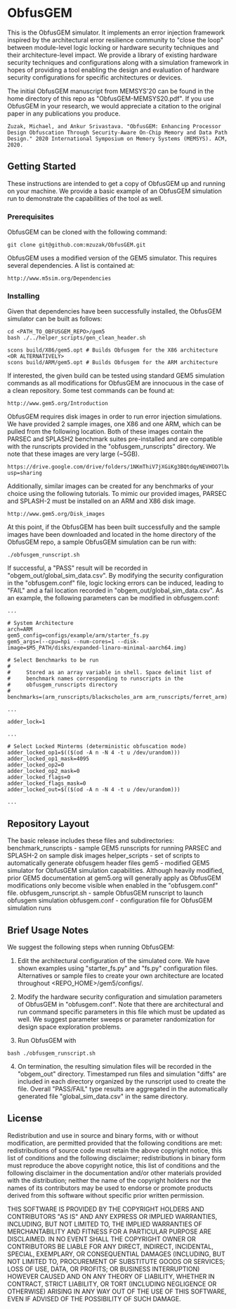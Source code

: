 # ObfusGEM

This is the ObfusGEM simulator. It implements an error injection framework inspired by the architectural error resilience community to "close the loop" between module-level logic locking or hardware security techniques and their architecture-level impact. We provide a library of existing hardware security techniques and configurations along with a simulation framework in hopes of providing a tool enabling the design and evaluation of hardware security configurations for specific architectures or devices.

The initial ObfusGEM manuscript from MEMSYS'20 can be found in the home directory of this repo as "ObfusGEM-MEMSYS20.pdf". If you use ObfusGEM in your research, we would appreciate a citation to the original paper in any publications you produce.

```
Zuzak, Michael, and Ankur Srivastava. "ObfusGEM: Enhancing Processor Design Obfuscation Through Security-Aware On-Chip Memory and Data Path Design." 2020 International Symposium on Memory Systems (MEMSYS). ACM, 2020.
```

## Getting Started

These instructions are intended to get a copy of ObfusGEM up and running on your machine. We provide a basic example of an ObfusGEM simulation run to demonstrate the capabilities of the tool as well.

### Prerequisites

ObfusGEM can be cloned with the following command:

```
git clone git@github.com:mzuzak/ObfusGEM.git
```

ObfusGEM uses a modified version of the GEM5 simulator. This requires several dependencies. A list is contained at:

```
http://www.m5sim.org/Dependencies
```

### Installing

Given that dependencies have been successfully installed, the ObfusGEM simulator can be built as follows:

```
cd <PATH_TO_OBFUSGEM_REPO>/gem5
bash ./../helper_scripts/gen_clean_header.sh

scons build/X86/gem5.opt # Builds Obfusgem for the X86 architecture
<OR ALTERNATIVELY>
scons build/ARM/gem5.opt # Builds Obfusgem for the ARM architecture
```

If interested, the given build can be tested using standard GEM5 simulation commands as all modifications for ObfusGEM are innocuous in the case of a clean repository. Some test commands can be found at:

```
http://www.gem5.org/Introduction
```

ObfusGEM requires disk images in order to run error injection simulations. We have provided 2 sample images, one X86 and one ARM, which can be pulled from the following location. Both of these images contain the PARSEC and SPLASH2 benchmark suites pre-installed and are compatible with the runscripts provided in the "obfusgem_runscripts" directory. We note that these images are very large (~5GB).

```
https://drive.google.com/drive/folders/1NKmThiV7jXGiKg3BQtdqyNEVHOO7lbw4?usp=sharing
```

Additionally, similar images can be created for any benchmarks of your choice using the following tutorials. To mimic our provided images, PARSEC and SPLASH-2 must be installed on an ARM and X86 disk image.

```
http://www.gem5.org/Disk_images
```

At this point, if the ObfusGEM has been built successfully and the sample images have been downloaded and located in the home directory of the ObfusGEM repo, a sample ObfusGEM simulation can be run with:

```
./obfusgem_runscript.sh
```

If successful, a "PASS" result will be recorded in "obgem_out/global_sim_data.csv". By modifying the security configuration in the "obfusgem.conf" file, logic locking errors can be induced, leading to "FAIL" and a fail location recorded in "obgem_out/global_sim_data.csv". As an example, the following parameters can be modified in obfusgem.conf:

```
...

# System Architecture
arch=ARM
gem5_config=configs/example/arm/starter_fs.py
gem5_args=(--cpu=hpi --num-cores=1 --disk-image=$M5_PATH/disks/expanded-linaro-minimal-aarch64.img)

# Select Benchmarks to be run
#
#     Stored as an array variable in shell. Space delimit list of
#     benchmark names corresponding to runscripts in the
#     obfusgem_runscripts directory
#
benchmarks=(arm_runscripts/blackscholes_arm arm_runscripts/ferret_arm)

...

adder_lock=1

...

# Select Locked Minterms (deterministic obfuscation mode)
adder_locked_op1=$(($(od -A n -N 4 -t u /dev/urandom)))
adder_locked_op1_mask=4095
adder_locked_op2=0
adder_locked_op2_mask=0
adder_locked_flags=0
adder_locked_flags_mask=0
adder_locked_out=$(($(od -A n -N 4 -t u /dev/urandom)))

...

```

## Repository Layout

The basic release includes these files and subdirectories:
benchmark_runscripts - sample GEM5 runscripts for running PARSEC and SPLASH-2 on sample disk images
helper_scripts - set of scripts to automatically generate obfusgem header files
gem5 - modified GEM5 simulator for ObfusGEM simulation capabilities. Although heavily modified, prior GEM5 documentation at gem5.org will generally apply as ObfusGEM modifications only become visible when enabled in the "obfusgem.conf" file.
obfusgem_runscript.sh - sample ObfusGEM runscript to launch obfusgem simulation
obfusgem.conf - configuration file for ObfusGEM simulation runs

## Brief Usage Notes

We suggest the following steps when running ObfusGEM:

1. Edit the architectural configuration of the simulated core. We have shown examples using "starter_fs.py" and "fs.py" configuration files. Alternatives or sample files to create your own architecture are located throughout <REPO_HOME>/gem5/configs/.

2. Modify the hardware security configuration and simulation parameters of ObfusGEM in "obfusgem.conf". Note that there are architectural and run command specific parameters in this file which must be updated as well. We suggest parameter sweeps or parameter randomization for design space exploration problems.

3. Run ObfusGEM with

```
bash ./obfusgem_runscript.sh
```

4. On termination, the resulting simulation files will be recorded in the "obgem_out" directory. Timestamped run files and simulation "diffs" are included in each directory organized by the runscript used to create the file. Overall "PASS/FAIL" type results are aggregated in the automatically generated file "global_sim_data.csv" in the same directory.

## License

Redistribution and use in source and binary forms, with or without
modification, are permitted provided that the following conditions are
met: redistributions of source code must retain the above copyright
notice, this list of conditions and the following disclaimer;
redistributions in binary form must reproduce the above copyright
notice, this list of conditions and the following disclaimer in the
documentation and/or other materials provided with the distribution;
neither the name of the copyright holders nor the names of its
contributors may be used to endorse or promote products derived from
this software without specific prior written permission.

THIS SOFTWARE IS PROVIDED BY THE COPYRIGHT HOLDERS AND CONTRIBUTORS
"AS IS" AND ANY EXPRESS OR IMPLIED WARRANTIES, INCLUDING, BUT NOT
LIMITED TO, THE IMPLIED WARRANTIES OF MERCHANTABILITY AND FITNESS FOR
A PARTICULAR PURPOSE ARE DISCLAIMED. IN NO EVENT SHALL THE COPYRIGHT
OWNER OR CONTRIBUTORS BE LIABLE FOR ANY DIRECT, INDIRECT, INCIDENTAL,
SPECIAL, EXEMPLARY, OR CONSEQUENTIAL DAMAGES (INCLUDING, BUT NOT
LIMITED TO, PROCUREMENT OF SUBSTITUTE GOODS OR SERVICES; LOSS OF USE,
DATA, OR PROFITS; OR BUSINESS INTERRUPTION) HOWEVER CAUSED AND ON ANY
THEORY OF LIABILITY, WHETHER IN CONTRACT, STRICT LIABILITY, OR TORT
(INCLUDING NEGLIGENCE OR OTHERWISE) ARISING IN ANY WAY OUT OF THE USE
OF THIS SOFTWARE, EVEN IF ADVISED OF THE POSSIBILITY OF SUCH DAMAGE.
